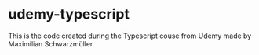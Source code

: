# udemy-typescript
This is the code created during the Typescript couse from Udemy made by Maximilian Schwarzmüller
